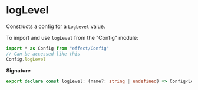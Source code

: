 # logLevel

Constructs a config for a `LogLevel` value.

To import and use `logLevel` from the "Config" module:

```ts
import * as Config from "effect/Config"
// Can be accessed like this
Config.logLevel
```

**Signature**

```ts
export declare const logLevel: (name?: string | undefined) => Config<LogLevel.LogLevel>
```
